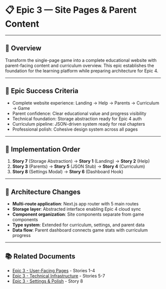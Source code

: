 # 📋 Epic 3 — Site Pages & Parent Content

---

## 📖 Overview

Transform the single-page game into a complete educational website with parent-facing content and curriculum overview. This epic establishes the foundation for the learning platform while preparing architecture for Epic 4.

---

## 🎯 Epic Success Criteria

* Complete website experience: Landing → Help → Parents → Curriculum → Game
* Parent confidence: Clear educational value and progress visibility
* Technical foundation: Storage abstraction ready for Epic 4 auth
* Curriculum pipeline: JSON-driven system ready for real chapters
* Professional polish: Cohesive design system across all pages

---

## 🔧 Implementation Order

1. **Story 7** (Storage Abstraction) → **Story 1** (Landing) → **Story 2** (Help)
2. **Story 3** (Parents) → **Story 5** (JSON Stub) → **Story 4** (Curriculum)  
3. **Story 8** (Settings Modal) → **Story 6** (Dashboard Hook)

---

## 📐 Architecture Changes

* **Multi-route application**: Next.js app router with 5 main routes
* **Storage layer**: Abstracted interface enabling Epic 4 cloud sync
* **Component organization**: Site components separate from game components
* **Type system**: Extended for curriculum, settings, and parent data
* **Data flow**: Parent dashboard connects game stats with curriculum progress

---

## 📚 Related Documents

* [Epic 3 - User-Facing Pages](./epic-3-user-facing-pages.md) - Stories 1-4
* [Epic 3 - Technical Infrastructure](./epic-3-technical-infrastructure.md) - Stories 5-7  
* [Epic 3 - Settings & Polish](./epic-3-settings-and-polish.md) - Story 8
